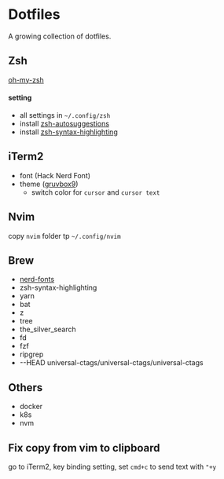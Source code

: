 # Dotfiles

A growing collection of dotfiles.

## Zsh

[oh-my-zsh](https://github.com/ohmyzsh/ohmyzsh)

#### setting

- all settings in `~/.config/zsh`
- install [zsh-autosuggestions](https://github.com/zsh-users/zsh-autosuggestions)
- install [zsh-syntax-highlighting](https://github.com/zsh-users/zsh-syntax-highlighting)

## iTerm2

- font (Hack Nerd Font)
- theme ([gruvbox9](https://github.com/herrbischoff/iterm2-gruvbox))
  - switch color for `cursor` and `cursor text`

## Nvim

copy `nvim` folder tp `~/.config/nvim`

## Brew

- [nerd-fonts](https://github.com/ryanoasis/nerd-fonts#option-4-homebrew-fonts)
- zsh-syntax-highlighting
- yarn
- bat
- z
- tree
- the_silver_search
- fd
- fzf
- ripgrep
- --HEAD universal-ctags/universal-ctags/universal-ctags

## Others

- docker
- k8s
- nvm

## Fix copy from vim to clipboard

go to iTerm2, key binding setting, set `cmd+c` to send text with `"+y`
